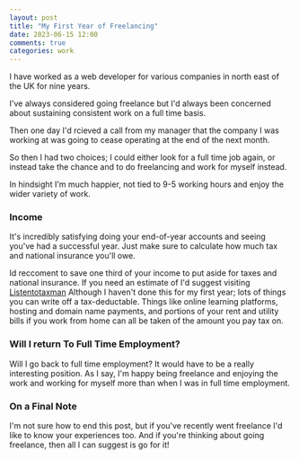 ```yaml
---
layout: post
title: "My First Year of Freelancing"
date: 2023-06-15 12:00
comments: true
categories: work
---
```


I have worked as a web developer for various companies in north east of the UK for nine years.

I've always considered going freelance but I'd always been concerned about sustaining consistent work on a full time basis.

Then one day I'd rcieved a call from my manager that the company I was working at was going to cease operating at the end of the next month.

So then I had two choices; I could either look for a full time job again, or instead take the chance and  to do freelancing and work for myself instead.

In hindsight I'm much happier, not tied to 9-5 working hours and enjoy the wider variety of work.

<!-- ### Finding Clients
Thankfully I've not really had to advertise in the two years I've been freelancing.
Word of mouth is the most powerful form of advertising, and when I broke the news I was going freelance and immediately had a few enquiries.
With the ball rolling I've had enough enquiries through Twitter and email to keep myself busy.
Maintaining an active profile on a real-time social networking website like Twitter is vital, as well as other social networks such as LinkedIn. -->

### Income
It's incredibly satisfying doing your end-of-year accounts and seeing you've had a successful year. Just make sure to calculate how much tax and national insurance you'll owe.

Id reccoment to save one third of your income to put aside for taxes and national insurance. If you need an estimate of I'd suggest visiting [Listentotaxman](https://listentotaxman.com)
Although I haven't done this for my first year; lots of things you can write off a tax-deductable.
Things like online learning platforms, hosting and domain name payments, and portions of your rent and utility bills if you work from home can all be taken of the amount you pay tax on.

<!-- ### To Set Up a Company or to be Self Employed?
I also had to make the decision of setting up as a sole trader or a limited company when going freelance. I choose sole trader for various reasons.

Running a limited company involves more paperwork. I'd also be the only person in the “company” but limited companies require a minimum of two directors (and a secretary). I'd have to name another person as part of the company just to set it up, which just seemed like hassle. The rules on limited companies have since changed, and that only one director is needed.

Finances also work differently. As a sole trader, I am the company so my finances are the company's and vice versa. In a limited company, I'd be an employee and would have to take money as dividends. As I rent my apartment, being a sole trader means I can continue paying my rent as normal without having to take money from the company every month to pay my rent (and bills). -->

### Will I return To Full Time Employment?
Will I go back to full time employment? It would have to be a really interesting position.
As I say, I'm happy being freelance and enjoying the work and working for myself more than when I was in full time employment.

### On a Final Note
I'm not sure how to end this post, but if you've recently went freelance I'd like to know your experiences too.
And if you're thinking about going freelance, then all I can suggest is go for it!
